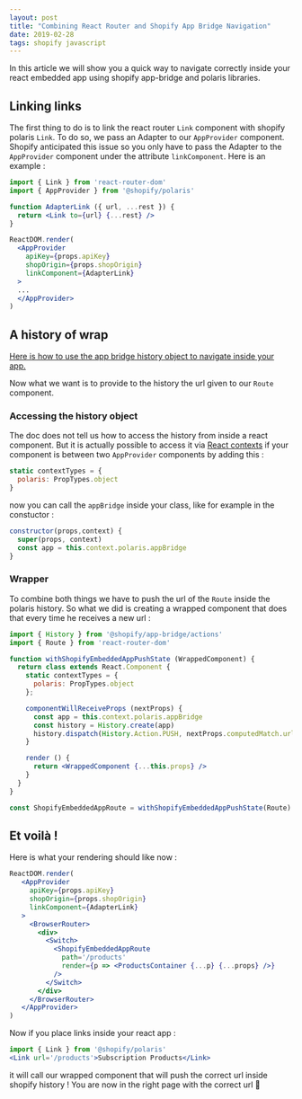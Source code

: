 ```yaml
---
layout: post
title: "Combining React Router and Shopify App Bridge Navigation"
date: 2019-02-28
tags: shopify javascript
---
```


In this article we will show you a quick way to navigate correctly inside your react embedded app using shopify app-bridge and polaris libraries.

## Linking links

The first thing to do is to link the react router `Link`  component with shopify polaris `Link`. To do so, we pass an Adapter to our `AppProvider` component. Shopify anticipated this issue so you only have to pass the Adapter to the `AppProvider` component under the attribute `linkComponent`. Here is an example :

```jsx
import { Link } from 'react-router-dom'
import { AppProvider } from '@shopify/polaris'

function AdapterLink ({ url, ...rest }) {
  return <Link to={url} {...rest} />
}

ReactDOM.render(
  <AppProvider
    apiKey={props.apiKey}
    shopOrigin={props.shopOrigin}
    linkComponent={AdapterLink}
  >
  ...
  </AppProvider>
)
```

## A history of wrap

[Here is how to use the app bridge history object to navigate inside your app.](https://help.shopify.com/en/api/embedded-apps/app-bridge/actions/navigation/history)

Now what we want is to provide to the history the url given to our `Route` component.

### Accessing the history object

The doc does not tell us how to access the history from inside a react component. But it is actually possible to access it via [React contexts](https://reactjs.org/docs/context.html) if your component is between two `AppProvider` components by adding this :

```jsx
static contextTypes = {
  polaris: PropTypes.object
}
```
now you can call the `appBridge` inside your class, like for example in the constuctor :
```jsx
constructor(props,context) {
  super(props, context)
  const app = this.context.polaris.appBridge
}
```
### Wrapper

To combine both things we have to push the url of the `Route` inside the polaris history. So what we did is creating a wrapped component that does that every time he receives a new url :

```jsx
import { History } from '@shopify/app-bridge/actions'
import { Route } from 'react-router-dom'

function withShopifyEmbeddedAppPushState (WrappedComponent) {
  return class extends React.Component {
    static contextTypes = {
      polaris: PropTypes.object
    };

    componentWillReceiveProps (nextProps) {
      const app = this.context.polaris.appBridge
      const history = History.create(app)
      history.dispatch(History.Action.PUSH, nextProps.computedMatch.url)
    }

    render () {
      return <WrappedComponent {...this.props} />
    }
  }
}

const ShopifyEmbeddedAppRoute = withShopifyEmbeddedAppPushState(Route)
```


## Et voilà !

Here is what your rendering should like now :

```jsx
ReactDOM.render(
   <AppProvider
     apiKey={props.apiKey}
     shopOrigin={props.shopOrigin}
     linkComponent={AdapterLink}
   >
     <BrowserRouter>
       <div>
         <Switch>
           <ShopifyEmbeddedAppRoute
             path='/products'
             render={p => <ProductsContainer {...p} {...props} />}
           />
         </Switch>
       </div>
     </BrowserRouter>
   </AppProvider>
)
```

Now if you place links inside your react app :

```jsx
import { Link } from '@shopify/polaris'
<Link url='/products'>Subscription Products</Link>
```

it will call our wrapped component that will push the correct url inside shopify history !
You are now in the right page with the correct url 🕺
